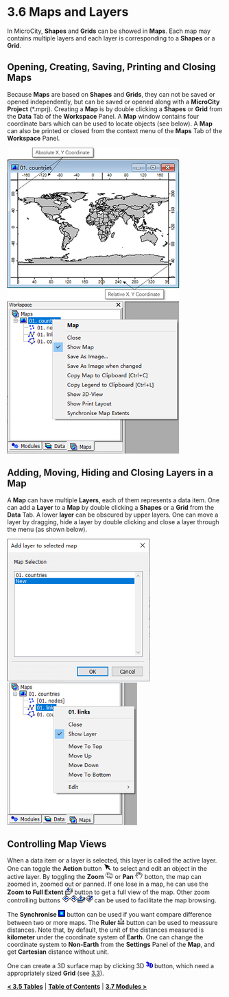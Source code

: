 # 3.6 Maps and Layers
In MicroCity, **Shapes** and **Grids** can be showed in **Maps**. Each map may contains multiple layers and each layer is corresponding to a **Shapes** or a **Grid**.
## Opening, Creating, Saving, Printing and Closing Maps
Because **Maps** are based on **Shapes** and **Grids**, they can not be saved or opened independently, but can be saved or opened along with a **MicroCity Project** (\*.mprj). Creating a **Map** is by double clicking a **Shapes** or **Grid** from the **Data** Tab of the **Workspace** Panel. A **Map** window contains four coordinate bars which can be used to locate objects (see below). A **Map** can also be printed or closed from the context menu of the **Maps** Tab of the **Workspace** Panel.

![map_coordinates](./imgs/map_coordinates.png) &nbsp; ![map_menu](./imgs/map_menu.png)
## Adding, Moving, Hiding and Closing Layers in a Map
A **Map** can have multiple **Layers**, each of them represents a data item. One can add a **Layer** to a **Map** by double clicking a **Shapes** or a **Grid** from the **Data** Tab. A lower **layer** can be obscured by upper layers. One can move a layer by dragging, hide a layer by double clicking and close a layer through the menu (as shown below).

![add_layer](./imgs/add_layer.png) &nbsp;&nbsp; ![layer_menu](./imgs/layer_menu.png)

## Controlling Map Views
When a data item or a layer is selected, this layer is called the active layer. One can toggle the **Action** button ![b_action](./imgs/button_action.png) to select and edit an object in the active layer. By toggling the **Zoom** ![b_zoom](./imgs/button_zoom.png) or **Pan** ![b_pan](./imgs/button_pan.png) botton, the map can zoomed in, zoomed out or panned. If one lose in a map, he can use the **Zoom to Full Extent** ![b_zfull](./imgs/button_zoom_full.png) button to get a full view of the map. Other zoom controlling buttons ![b_zlast](./imgs/button_zoom_last.png)![b_znext](./imgs/button_zoom_next.png)![b_zactive](./imgs/button_zoom_active.png)![b_zsel](./imgs/button_zoom_selection.png) can be used to facilitate the map browsing. 

The **Synchronise** ![b_sync](./imgs/button_sync.png) button can be used if you want compare difference between two or more maps. The **Ruler** ![b_ruler](./imgs/button_ruler.png) button can be used to meassure distances. Note that, by default, the unit of the distances measured is **kilometer** under the coordinate system of **Earth**. One can change the coordinate system to **Non-Earth** from the **Settings** Panel of the **Map**, and get **Cartesian** distance without unit.

One can create a 3D surface map by clicking 3D ![b_3d](./imgs/button_3d.png) button, which need a appropriately sized **Grid** (see [3.3](3.3_raster_grids.md#display-settings-and-3d-view)).

[**< 3.5 Tables**](3.5_tables.md) | [**Table of Contents**](.) | [**3.7 Modules >**](3.7_modules.md)
